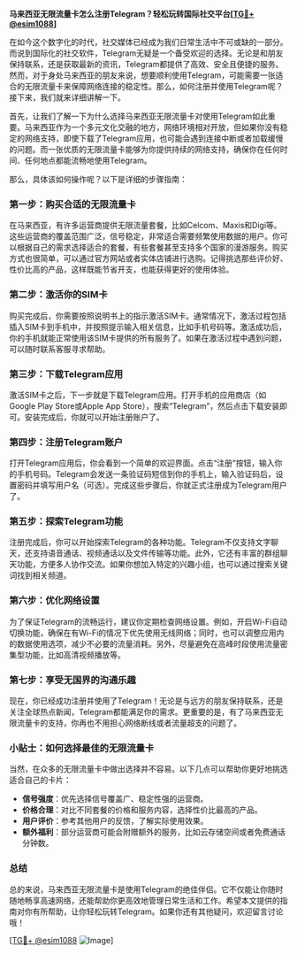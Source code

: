 **马来西亚无限流量卡怎么注册Telegram？轻松玩转国际社交平台[[TG💪+ @esim1088](https://t.me/s/esim1088)]**

在如今这个数字化的时代，社交媒体已经成为我们日常生活中不可或缺的一部分。而说到国际化的社交软件，Telegram无疑是一个备受欢迎的选择。无论是和朋友保持联系，还是获取最新的资讯，Telegram都提供了高效、安全且便捷的服务。然而，对于身处马来西亚的朋友来说，想要顺利使用Telegram，可能需要一张适合的无限流量卡来保障网络连接的稳定性。那么，如何注册并使用Telegram呢？接下来，我们就来详细讲解一下。

首先，让我们了解一下为什么选择马来西亚无限流量卡对使用Telegram如此重要。马来西亚作为一个多元文化交融的地方，网络环境相对开放，但如果你没有稳定的网络支持，即使下载了Telegram应用，也可能会遇到连接中断或者加载缓慢的问题。而一张优质的无限流量卡能够为你提供持续的网络支持，确保你在任何时间、任何地点都能流畅地使用Telegram。

那么，具体该如何操作呢？以下是详细的步骤指南：

### **第一步：购买合适的无限流量卡**
在马来西亚，有许多运营商提供无限流量套餐，比如Celcom、Maxis和Digi等。这些运营商的覆盖范围广泛，信号稳定，非常适合需要频繁使用数据的用户。你可以根据自己的需求选择适合的套餐，有些套餐甚至支持多个国家的漫游服务。购买方式也很简单，可以通过官方网站或者实体店铺进行选购。记得挑选那些评价好、性价比高的产品，这样既能节省开支，也能获得更好的使用体验。

### **第二步：激活你的SIM卡**
购买完成后，你需要按照说明书上的指示激活SIM卡。通常情况下，激活过程包括插入SIM卡到手机中，并按照提示输入相关信息，比如手机号码等。激活成功后，你的手机就能正常使用该SIM卡提供的所有服务了。如果在激活过程中遇到问题，可以随时联系客服寻求帮助。

### **第三步：下载Telegram应用**
激活SIM卡之后，下一步就是下载Telegram应用。打开手机的应用商店（如Google Play Store或Apple App Store），搜索“Telegram”，然后点击下载安装即可。安装完成后，你就可以开始注册账户了。

### **第四步：注册Telegram账户**
打开Telegram应用后，你会看到一个简单的欢迎界面。点击“注册”按钮，输入你的手机号码。Telegram会发送一条验证码短信到你的手机上，输入验证码后，设置密码并填写用户名（可选）。完成这些步骤后，你就正式注册成为Telegram用户了。

### **第五步：探索Telegram功能**
注册完成后，你可以开始探索Telegram的各种功能。Telegram不仅支持文字聊天，还支持语音通话、视频通话以及文件传输等功能。此外，它还有丰富的群组聊天功能，方便多人协作交流。如果你想加入特定的兴趣小组，也可以通过搜索关键词找到相关频道。

### **第六步：优化网络设置**
为了保证Telegram的流畅运行，建议你定期检查网络设置。例如，开启Wi-Fi自动切换功能，确保在有Wi-Fi的情况下优先使用无线网络；同时，也可以调整应用内的数据使用选项，减少不必要的流量消耗。另外，尽量避免在高峰时段使用流量密集型功能，比如高清视频播放等。

### **第七步：享受无国界的沟通乐趣**
现在，你已经成功注册并使用了Telegram！无论是与远方的朋友保持联系，还是关注全球热点新闻，Telegram都能满足你的需求。更重要的是，有了马来西亚无限流量卡的支持，你再也不用担心网络断线或者流量超支的问题了。

### **小贴士：如何选择最佳的无限流量卡**
当然，在众多的无限流量卡中做出选择并不容易。以下几点可以帮助你更好地挑选适合自己的卡片：
- **信号强度**：优先选择信号覆盖广、稳定性强的运营商。
- **价格合理**：对比不同套餐的价格和服务内容，选择性价比最高的产品。
- **用户评价**：参考其他用户的反馈，了解实际使用效果。
- **额外福利**：部分运营商可能会附赠额外的服务，比如云存储空间或者免费通话分钟数。

### **总结**
总的来说，马来西亚无限流量卡是使用Telegram的绝佳伴侣。它不仅能让你随时随地畅享高速网络，还能帮助你更高效地管理日常生活和工作。希望本文提供的指南对你有所帮助，让你轻松玩转Telegram。如果你还有其他疑问，欢迎留言讨论哦！

[[TG💪+ @esim1088](https://t.me/s/esim1088) ![Image](https://i.postimg.cc/4NQfJmqS/Snipaste-2025-05-13-00-14-12.png)]